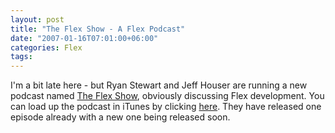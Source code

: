 ```yaml
---
layout: post
title: "The Flex Show - A Flex Podcast"
date: "2007-01-16T07:01:00+06:00"
categories: Flex 
tags: 
---
```


I'm a bit late here - but Ryan Stewart and Jeff Houser are running a new podcast named <a href="http://www.theflexshow.com/blog/">The Flex Show</a>, obviously discussing Flex development. You can load up the podcast in iTunes by clicking <a href="http://phobos.apple.com/WebObjects/MZStore.woa/wa/viewPodcast?id=212654258">here</a>. They have released one episode already with a new one being released soon.